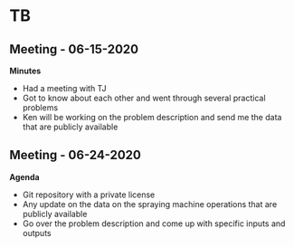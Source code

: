 # TB

## Meeting - 06-15-2020

**Minutes**

* Had a meeting with TJ
* Got to know about each other and went through several practical problems 
* Ken will be working on the problem description and send me the data that are publicly available 

## Meeting - 06-24-2020

**Agenda**

* Git repository with a private license 
* Any update on the data on the spraying machine operations that are publicly available 
* Go over the problem description and come up with specific inputs and outputs 





 
